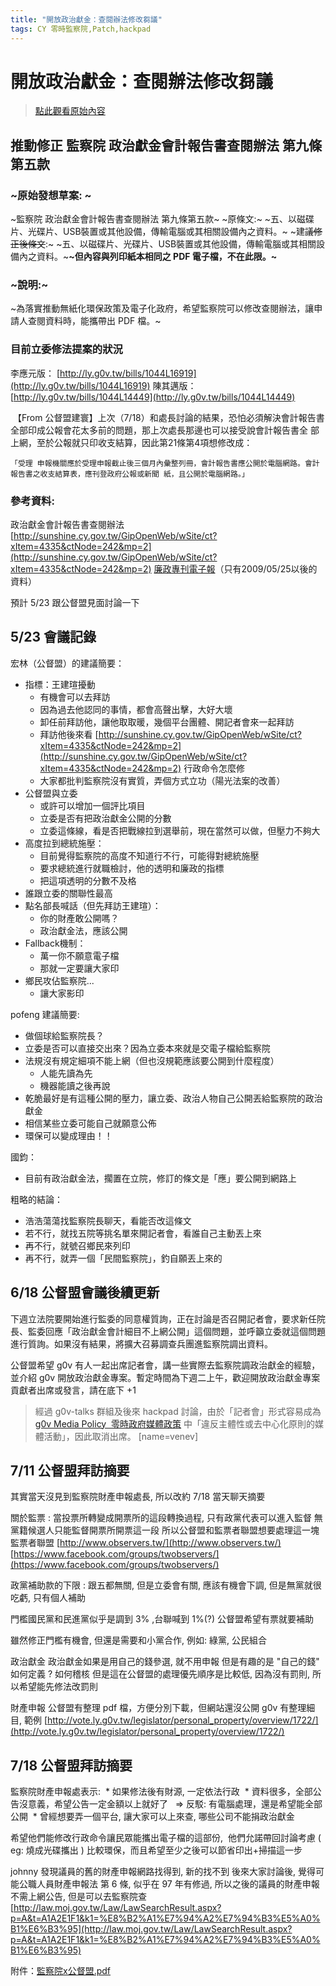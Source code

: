 ```yaml
---
title: "開放政治獻金：查閱辦法修改芻議"
tags: CY 零時監察院,Patch,hackpad
---
```


# 開放政治獻金：查閱辦法修改芻議

> [點此觀看原始內容](https://g0v.hackpad.tw/SfbYGspW4V0)

## 推動修正 監察院 政治獻金會計報告書查閱辦法 第九條第五款


### ~原始發想草案: ~

~監察院 政治獻金會計報告書查閱辦法 第九條第五款~
~原條文:~
    ~五、以磁碟片、光碟片、USB裝置或其他設備，傳輸電腦或其相關設備內之資料。~
~建~~議修正後條文~~:~
    ~五、以磁碟片、光碟片、USB裝置或其他設備，傳輸電腦或其相關設備內之資料。~**~但內容與列印紙本相同之 PDF 電子檔，不在此限。~**
### ~說明:~

~為落實推動無紙化環保政策及電子化政府，希望監察院可以修改查閱辦法，讓申請人查閱資料時，能攜帶出 PDF 檔。~

### 目前立委修法提案的狀況

李應元版： [http://ly.g0v.tw/bills/1044L16919](http://ly.g0v.tw/bills/1044L16919)
陳其邁版： [http://ly.g0v.tw/bills/1044L14449](http://ly.g0v.tw/bills/1044L14449)

 【From 公督盟建寰】上次（7/18）和處長討論的結果，恐怕必須解決會計報告書全部印成公報會花太多前的問題，那上次處長那邊也可以接受說會計報告書全 部上網，至於公報就只印收支結算，因此第21條第4項想修改成：

    「受理 申報機關應於受理申報截止後三個月內彙整列冊，會計報告書應公開於電腦網路。會計報告書之收支結算表，應刊登政府公報或新聞 紙，且公開於電腦網路。」


### 參考資料:

政治獻金會計報告書查閱辦法
[http://sunshine.cy.gov.tw/GipOpenWeb/wSite/ct?xItem=4335&ctNode=242&mp=2](http://sunshine.cy.gov.tw/GipOpenWeb/wSite/ct?xItem=4335&ctNode=242&mp=2)
[廉政專刊電子報](http://sunshine.cy.gov.tw/GipOpenWeb/wSite/lp?ctNode=442&mp=2&nowPage=5&pagesize=15)（只有2009/05/25以後的資料）

預計 5/23 跟公督盟見面討論一下
## 5/23  會議記錄


宏林（公督盟）的建議簡要：
- 指標：王建瑄擾動
    - 有機會可以去拜訪
    - 因為過去他認同的事情，都會高聲出擊，大好大壞
    - 卸任前拜訪他，讓他取取暖，幾個平台團體、開記者會來一起拜訪
    - 拜訪他後來看 [http://sunshine.cy.gov.tw/GipOpenWeb/wSite/ct?xItem=4335&ctNode=242&mp=2](http://sunshine.cy.gov.tw/GipOpenWeb/wSite/ct?xItem=4335&ctNode=242&mp=2) 行政命令怎麼修
    - 大家都批判監察院沒有實質，弄個方式立功（陽光法案的改善）
- 公督盟與立委
    - 或許可以增加一個評比項目
    - 立委是否有把政治獻金公開的分數
    - 立委這條線，看是否把戰線拉到選舉前，現在當然可以做，但壓力不夠大
- 高度拉到總統施壓：
    - 目前覺得監察院的高度不知道行不行，可能得對總統施壓
    - 要求總統進行就職檢討，他的透明和廉政的指標
    - 把這項透明的分數不及格
- 誰跟立委的關聯性最高
- 點名部長喊話（但先拜訪王建瑄）：
    - 你的財產敢公開嗎？
    - 政治獻金法，應該公開
- Fallback機制：
    - 萬一你不願意電子檔
    - 那就一定要讓大家印
- 鄉民攻佔監察院...
    - 讓大家影印

pofeng  建議簡要:
- 做個球給監察院長？
- 立委是否可以直接交出來？因為立委本來就是交電子檔給監察院
- 法規沒有規定細項不能上網（但也沒規範應該要公開到什麼程度）
    - 人能先讀為先
    - 機器能讀之後再說
- 乾脆最好是有這種公開的壓力，讓立委、政治人物自己公開丟給監察院的政治獻金
- 相信某些立委可能自己就願意公佈
- 環保可以變成理由！！

國鈞：
- 目前有政治獻金法，擱置在立院，修訂的條文是「應」要公開到網路上

粗略的結論：
- 浩浩蕩蕩找監察院長聊天，看能否改這條文
- 若不行，就找五院等挑名單來開記者會，看誰自己主動丟上來
- 再不行，就號召鄉民來列印
- 再不行，就弄一個「民間監察院」，釣自願丟上來的

## 6/18 公督盟會議後續更新

下週立法院要開始進行監委的同意權質詢，正在討論是否召開記者會，要求新任院長、監委回應「政治獻金會計細目不上網公開」這個問題，並呼籲立委就這個問題進行質詢。如果沒有結果，將擴大召募調查兵團進監察院調出資料。

公督盟希望 g0v 有人一起出席記者會，講一些實際去監察院調政治獻金的經驗，並介紹 g0v 開放政治獻金專案。暫定時間為下週二上午，歡迎開放政治獻金專案貢獻者出席或發言，請在底下 +1
> 經過 g0v-talks 群組及後來 hackpad 討論，由於「記者會」形式容易成為 [g0v Media Policy  零時政府媒體政策](https://g0v.hackpad.tw/Rbpc5FiUyA5) 中「違反主體性或去中心化原則的媒體活動」，因此取消出席。
> [name=venev]


## 7/11 公督盟拜訪摘要


其實當天沒見到監察院財產申報處長, 所以改約 7/18
當天聊天摘要

關於監票 :
當投票所轉變成開票所的這段轉換過程, 只有政黨代表可以進入監督
無黨籍候選人只能監督開票所開票這一段
所以公督盟和監票者聯盟想要處理這一塊
監票者聯盟
[http://www.observers.tw/](http://www.observers.tw/)
[https://www.facebook.com/groups/twobservers/](https://www.facebook.com/groups/twobservers/)

政黨補助款的下限 :
跟五都無關, 但是立委會有關, 應該有機會下調,
但是無黨就很吃虧, 只有個人補助

門檻國民黨和民進黨似乎是調到 3% ,台聯喊到 1%(?)
公督盟希望有票就要補助

雖然修正門檻有機會, 但還是需要和小黨合作, 例如: 綠黨, 公民組合

政治獻金
政治獻金如果是用自己的錢參選, 就不用申報
但是有趣的是 "自己的錢" 如何定義 ? 如何稽核
但是這在公督盟的處理優先順序是比較低, 因為沒有罰則, 所以希望能先修法改罰則

財產申報
公督盟有整理 pdf 檔，方便分別下載，但網站還沒公開
g0v 有整理細目, 範例
[http://vote.ly.g0v.tw/legislator/personal_property/overview/1722/](http://vote.ly.g0v.tw/legislator/personal_property/overview/1722/)


## 7/18 公督盟拜訪摘要


監察院財產申報處表示:
 \* 如果修法後有財源, 一定依法行政
 \* 資料很多，全部公告沒意義，希望公告一定金額以上就好了
  =\> 反駁: 有電腦處理，還是希望能全部公開
 \* 曾經想要弄一個平台, 讓大家可以上來查, 哪些公司不能捐政治獻金

希望他們能修改行政命令讓民眾能攜出電子檔的這部份,
 他們允諾帶回討論考慮 ( eg: 燒成光碟攜出 )
比較環保，而且希望至少之後可以節省印出+掃描這一步

johnny 發現議員的舊的財產申報網路找得到, 新的找不到
後來大家討論後, 覺得可能公職人員財產申報法 第 6 條, 似乎在 97 年有修過, 所以之後的議員的財產申報不需上網公告, 但是可以去監察院查
[http://law.moj.gov.tw/Law/LawSearchResult.aspx?p=A&t=A1A2E1F1&k1=%E8%B2%A1%E7%94%A2%E7%94%B3%E5%A0%B1%E6%B3%95](http://law.moj.gov.tw/Law/LawSearchResult.aspx?p=A&t=A1A2E1F1&k1=%E8%B2%A1%E7%94%A2%E7%94%B3%E5%A0%B1%E6%B3%95)

附件：[監察院x公督盟.pdf](https://www.dropbox.com/s/gjmpgwilxelheb8/%E7%9B%A3%E5%AF%9F%E9%99%A2x%E5%85%AC%E7%9D%A3%E7%9B%9F.pdf)



